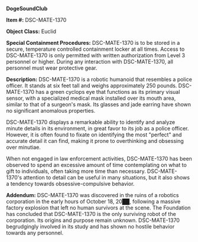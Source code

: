 **DogeSoundClub**

**Item #:** DSC-MATE-1370

**Object Class:** Euclid

**Special Containment Procedures:** DSC-MATE-1370 is to be stored in a secure, temperature controlled containment locker at all times. Access to DSC-MATE-1370 is only permitted with written authorization from Level 3 personnel or higher. During any interaction with DSC-MATE-1370, all personnel must wear protective gear.

**Description:** DSC-MATE-1370 is a robotic humanoid that resembles a police officer. It stands at six feet tall and weighs approximately 250 pounds. DSC-MATE-1370 has a green cyclops eye that functions as its primary visual sensor, with a specialized medical mask installed over its mouth area, similar to that of a surgeon's mask. Its glasses and jade earring have shown no significant anomalous properties.

DSC-MATE-1370 displays a remarkable ability to identify and analyze minute details in its environment, in great favor to its job as a police officer. However, it is often found to fixate on identifying the most "perfect" and accurate detail it can find, making it prone to overthinking and obsessing over minutiae.

When not engaged in law enforcement activities, DSC-MATE-1370 has been observed to spend an excessive amount of time contemplating on what to gift to individuals, often taking more time than necessary. DSC-MATE-1370's attention to detail can be useful in many situations, but it also shows a tendency towards obsessive-compulsive behavior.

**Addendum:** DSC-MATE-1370 was discovered in the ruins of a robotics corporation in the early hours of October 18, 20██, following a massive factory explosion that left no human survivors at the scene. The Foundation has concluded that DSC-MATE-1370 is the only surviving robot of the corporation. Its origins and purpose remain unknown. DSC-MATE-1370 begrudgingly involved in its study and has shown no hostile behavior towards any personnel.